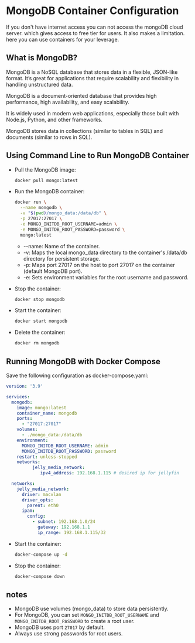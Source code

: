 # MongoDB Container Configuration
If you don't have internet access you can not access the mongoDB cloud server. 
which gives access to free tier for users. It also makes a limitation. here you can use containers for your leverage.

## What is MongoDB?
MongoDB is a NoSQL database that stores data in a flexible, JSON-like format. It’s great for applications that require scalability and flexibility in handling unstructured data.

MongoDB is a document-oriented database that provides high performance, high availability, and easy scalability.

It is widely used in modern web applications, especially those built with Node.js, Python, and other frameworks.

MongoDB stores data in collections (similar to tables in SQL) and documents (similar to rows in SQL).

## Using Command Line to Run MongoDB Container
- Pull the MongoDB image:

  ``` bash
  docker pull mongo:latest
  ```
- Run the MongoDB container:

  ```bash
  docker run \
    --name mongodb \
    -v "$(pwd)/mongo_data:/data/db" \
    -p 27017:27017 \
    -e MONGO_INITDB_ROOT_USERNAME=admin \
    -e MONGO_INITDB_ROOT_PASSWORD=password \
    mongo:latest
  ```
  - --name: Name of the container.
  - -v: Maps the local mongo_data directory to the container's /data/db directory for persistent storage.
  - -p: Maps port 27017 on the host to port 27017 on the container (default MongoDB port).
  - -e: Sets environment variables for the root username and password.

- Stop the container:

  ``` bash
  docker stop mongodb
  ```
- Start the container:

  ``` bash
  docker start mongodb
  ```
- Delete the container:

  ```bash
  docker rm mongodb
  ```
## Running MongoDB with Docker Compose
Save the following configuration as docker-compose.yaml:

  ``` yaml
  version: '3.9'
  
  services:
    mongodb:
      image: mongo:latest
      container_name: mongodb
      ports:
        - "27017:27017"
      volumes:
        - ./mongo_data:/data/db
      environment:
        MONGO_INITDB_ROOT_USERNAME: admin
        MONGO_INITDB_ROOT_PASSWORD: password
      restart: unless-stopped
      networks:
            jelly_media_network:
               ipv4_address: 192.168.1.115 # desired ip for jellyfin
  
    networks:
      jelly_media_network:
        driver: macvlan
        driver_opts:
          parent: eth0
        ipam:
          config:
            - subnet: 192.168.1.0/24
              gateway: 192.168.1.1
              ip_range: 192.168.1.115/32
  ```
- Start the container:
  ```bash
  docker-compose up -d
  ```
  
- Stop the container:
  ```bash
  docker-compose down
  ```

## notes
  - MongoDB use volumes (mongo_data) to store data persistently.
  - For MongoDB, you can set `MONGO_INITDB_ROOT_USERNAME` and `MONGO_INITDB_ROOT_PASSWORD` to create a root user.
  - MongoDB uses port `27017` by default. 
  - Always use strong passwords for root users.